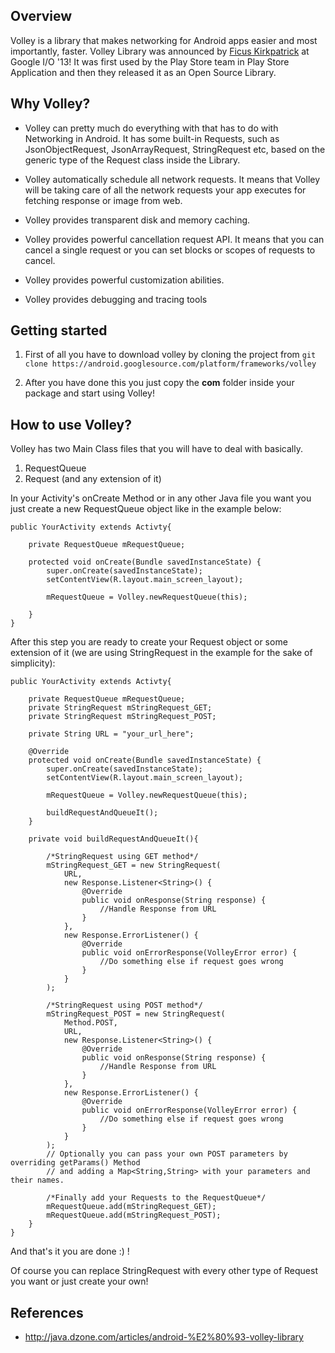 ## Overview

Volley is a library that makes networking for Android apps easier and most importantly, faster. Volley Library was announced by [Ficus Kirkpatrick](https://plus.google.com/+FicusKirkpatrick) at Google I/O '13!
It was first used by the Play Store team in Play Store Application and then they released it as an Open Source Library.

## Why Volley?

* Volley can pretty much do everything with that has to do with Networking in Android.
It has some built-in Requests, such as JsonObjectRequest, JsonArrayRequest, StringRequest etc, based on the generic type of the Request<T> class inside the Library. 

* Volley automatically schedule all network requests. It means that Volley will be taking care of all the network requests your app executes for fetching response or image from web.

* Volley provides transparent disk and memory caching.

* Volley provides powerful cancellation request API. It means that you can cancel a single request or you can set blocks or scopes of requests to cancel.

* Volley provides powerful customization abilities.

* Volley provides debugging and tracing tools

## Getting started

1. First of all you have to download volley by cloning the project from `git clone https://android.googlesource.com/platform/frameworks/volley`

2. After you have done this you just copy the **com** folder inside your package and start using Volley!

## How to use Volley?

Volley has two Main Class files that you will have to deal with basically.

1. RequestQueue
2. Request (and any extension of it)

In your Activity's onCreate Method or in any other Java file you want you just create a new RequestQueue object like in the example below:

```
public YourActivity extends Activty{

	private RequestQueue mRequestQueue;

	protected void onCreate(Bundle savedInstanceState) {
		super.onCreate(savedInstanceState);
		setContentView(R.layout.main_screen_layout);
		
		mRequestQueue = Volley.newRequestQueue(this);
		
	}
}
```

After this step you are ready to create your Request object or some extension of it (we are using StringRequest in the example for the sake of simplicity): 

``` 
public YourActivity extends Activty{

	private RequestQueue mRequestQueue;
	private StringRequest mStringRequest_GET;
	private StringRequest mStringRequest_POST;
	
	private String URL = "your_url_here";

	@Override
	protected void onCreate(Bundle savedInstanceState) {
		super.onCreate(savedInstanceState);
		setContentView(R.layout.main_screen_layout);
		
		mRequestQueue = Volley.newRequestQueue(this);
		
		buildRequestAndQueueIt();
	}
	
	private void buildRequestAndQueueIt(){
		
		/*StringRequest using GET method*/
		mStringRequest_GET = new StringRequest(
			URL, 
			new Response.Listener<String>() {
				@Override
				public void onResponse(String response) {
					//Handle Response from URL
				}
            }, 
			new Response.ErrorListener() {
				@Override
				public void onErrorResponse(VolleyError error) {
					//Do something else if request goes wrong
				}
			}
		);
		
		/*StringRequest using POST method*/
		mStringRequest_POST = new StringRequest(
			Method.POST,
			URL, 
			new Response.Listener<String>() {
				@Override
				public void onResponse(String response) {
					//Handle Response from URL
				}
            }, 
			new Response.ErrorListener() {
				@Override
				public void onErrorResponse(VolleyError error) {
					//Do something else if request goes wrong
				}
			}
		); 
		// Optionally you can pass your own POST parameters by overriding getParams() Method 
		// and adding a Map<String,String> with your parameters and their names.
		
		/*Finally add your Requests to the RequestQueue*/
		mRequestQueue.add(mStringRequest_GET);
		mRequestQueue.add(mStringRequest_POST);
	}
}
```

And that's it you are done :) ! 

Of course you can replace StringRequest with every other type of Request<T> you want or just create your own!

## References

* <http://java.dzone.com/articles/android-%E2%80%93-volley-library>